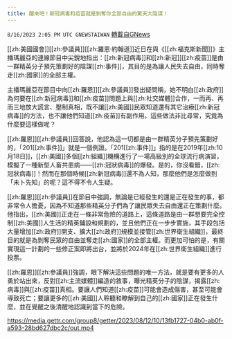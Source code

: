 ```yaml
---
title: 醒來吧！新冠病毒和疫苗就是剝奪你全部自由的驚天大陰謀！
---
```

`8/16/2023 2:05 PM UTC GNEWSTAIWAN` [轉載自GNews](https://gnews.org/articles/1558291)


  
[[zh:美國國會]][[zh:參議員]][[zh:羅恩·約翰遜]]近日在與《[[zh:福克斯新聞]]》主播瑪麗亞的連線節目中尖銳地指出：[[zh:新冠病毒]]和[[zh:新冠]][[zh:疫苗]]是由一群精英分子預先策劃好的陰謀[[zh:事件]]，其目的是為讓人民失去自由，同時奪走[[zh:國家]]的全部主權。

主播瑪麗亞在節目中向[[zh:羅恩]][[zh:參議員]]發出疑問稱，她不明白[[zh:政府]]為何要在[[zh:新冠病毒]]和[[zh:疫苗]]問題上與[[zh:社交媒體]]合作，一而再、再而三地放大謊言、壓制真相，既不讓[[zh:美國]]民眾知道還有其它治療[[zh:新冠病毒]]的方法，也不讓他們知道[[zh:疫苗]]有副作用。這些做法非比尋常，究竟為什麼要這樣做呢？

  

[[zh:羅恩]][[zh:參議員]]回答說，他認為這一切都是由一群精英分子預先策劃好的，「201[[zh:事件]]」就是一個例證。「201[[zh:事件]]」指的是在2019年[[zh:10月18日]]，[[zh:美國]]多個[[zh:組織]]機構進行了一場高級別的全球流行病演習，模擬了一種新型人畜共患病——[[zh:冠狀病毒]]的爆發。是的，你沒看錯，[[zh:冠狀病毒]]！然而在那個時候[[zh:新冠病毒]]還不為人知，那麼他們是怎麼做到「未卜先知」的呢？這不得不令人生疑。

  

[[zh:羅恩]][[zh:參議員]]在節目中強調，無論是已經發生的還是正在發生的事，都非常令人擔憂，因為不知道那些精英分子們為了讓民眾失去自由還正在策劃什麼。他指出，[[zh:美國]]正走在一條非常危險的道路上，這條道路是由一群想要完全控制[[zh:美國]]人生活的精英鋪設和規劃的，並且他們正在一步步實施，其手段包括大量增加[[zh:政府]]開支、擴大[[zh:政府]]規模並接管[[zh:世界衛生組織]]，最終目的就是為剝奪民眾的自由並奪走[[zh:國家]]的全部主權。而更加可怕的是，有關實現這一計劃的一些修正案即將出台，並將於2024年在[[zh:世界衛生組織]]進行投票。

  

[[zh:羅恩]][[zh:參議員]]強調，眼下解決這些問題的唯一方法，就是要有更多的人勇於站出來，反對[[zh:主流媒體]]編造的敘事，曝光精英分子的陰謀，揭露[[zh:病毒]]與[[zh:疫苗]]真相。要讓人們知道[[zh:疫苗]]可能會造成傷害，甚至可能會導致死亡；要讓更多的[[zh:美國]]人聆聽和瞭解到自己的[[zh:國家]]正在發生什麼，並在覺醒之後清醒地認識到當下的危險。


https://media.gettr.com/group8/getter/2023/08/12/10/13fb1727-04b0-ab0f-a593-28bd627dbc2c/out.mp4


